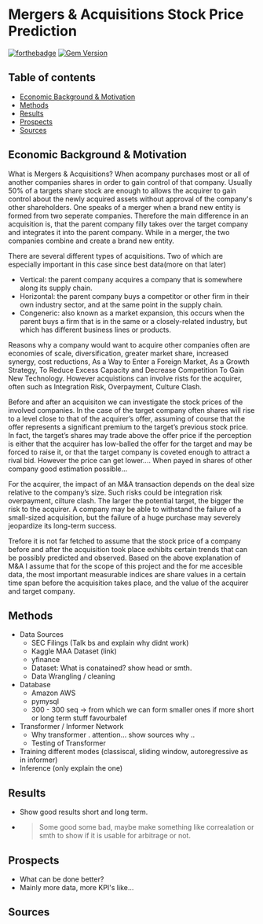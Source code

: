 # Mergers & Acquisitions Stock Price Prediction
[![forthebadge](https://forthebadge.com/images/badges/built-with-science.svg)](https://forthebadge.com)
[![Gem Version](https://badge.fury.io/rb/colorls.svg)](https://badge.fury.io/rb/colorls)
## Table of contents
- [Economic Background & Motivation](#motivation)
- [Methods](#methods)
- [Results](#results)
- [Prospects](#prospects)
- [Sources](#sources)

## Economic Background & Motivation

What is Mergers & Acquisitions? 
When acompany purchases most or all of another companies shares in order to gain control of that company. Usually 50% of a targets share stock are enough to allows the acquirer to gain control about the newly acquired assets without approval of the company's other shareholders.
One speaks of a merger  when a brand new entity is formed from two seperate companies. Therefore the main difference in an acquisition is, that the parent company filly takes over the target company and integrates it into the parent company. While in a merger, the two companies combine and create a brand new entity. 

There are several different types of acquisitions. Two of which are especially important in this case since best data(more on that later)
* Vertical: the parent company acquires a company that is somewhere along its supply chain.
* Horizontal: the parent company buys a competitor or other firm in their own industry sector, and at the same point in the supply chain.
* Congeneric: also known as a market expansion, this occurs when the parent buys a firm that is in the same or a closely-related industry, but which has different business lines or products.

Reasons why a company would want to acquire other companies often are economies of scale, diversification, greater market share, increased synergy, cost reductions, As a Way to Enter a Foreign Market, As a Growth Strategy, To Reduce Excess Capacity and Decrease Competition
To Gain New Technology.
However acquistions can involve rists for the acquirer, often such as Integration Risk, Overpayment, Culture Clash. 

Before and after an acquisiton we can investigate the stock prices of the involved companies.
In the case of the target company often shares will rise to a level close to that of the acquirer’s offer, assuming of course that the offer represents a significant premium to the target’s previous stock price. In fact, the target’s shares may trade above the offer price if the perception is either that the acquirer has low-balled the offer for the target and may be forced to raise it, or that the target company is coveted enough to attract a rival bid.
However the price can get lower....
When payed in shares of other company good estimation possible...

For the acquirer, the impact of an M&A transaction depends on the deal size relative to the company’s size. Such risks could be integration risk
overpayment, cilture clash. The larger the potential target, the bigger the risk to the acquirer. A company may be able to withstand the failure of a small-sized acquisition, but the failure of a huge purchase may severely jeopardize its long-term success.

Trefore it is not far fetched to assume that the stock price of a company before and after the acquisition took place exhibits certain trends that can be possibly predicted and observed. Based on the above explanation of M&A I assume that for the scope of this project and the for me accesible data, the most important measurable indices are share values in a certain time span before the acquisition takes place, and the value of the acquirer and target company.









## Methods
 - Data Sources
    - SEC Filings (Talk bs and explain why didnt work)
    - Kaggle MAA Dataset (link)
    - yfinance
    - Dataset: What is conatained? show head or smth.
    - Data Wrangling / cleaning
 - Database
    - Amazon AWS
    - pymysql 
    - 300 - 300 seq -> from which we can form smaller ones if more short or long term stuff favourbalef
 - Transformer / Informer Network
   - Why transformer  . attention... show sources why ..
   - Testing of Transformer
 - Training  different modes (classiscal, sliding window, autoregressive as in informer)
 - Inference  (only explain the one)

## Results
  - Show good results short and long term.
  - > Some good some bad, maybe make something like correalation or smth to show if it is usable for arbitrage or not.
## Prospects
  - What can be done better?
  - Mainly more data, more KPI's like...
## Sources
